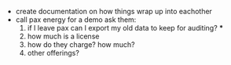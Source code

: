 - create documentation on how things wrap up into eachother
- call pax energy for a demo ask them:
  1. if I leave pax can I export my old data to keep for auditing? **\***
  2. how much is a license
  3. how do they charge? how much?
  4. other offerings?
